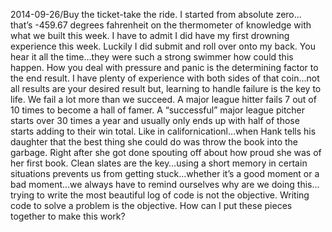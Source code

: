 2014-09-26/Buy the ticket-take the ride.  I started from absolute zero… that’s -459.67 degrees fahrenheit on the thermometer of knowledge with what we built this week.  I have to admit I did have my first drowning experience this week.  Luckily I did submit and roll over onto my back.  You hear it all the time...they were such a strong swimmer how could this happen.  How you deal with pressure and panic is the determining factor to the end result.  I have plenty of experience with both sides of that coin...not all results are your desired result but, learning to handle failure is the key to life.  We fail a lot more than we succeed.  A major league hitter fails 7 out of 10 times to become a hall of famer.  A “successful” major league pitcher starts over 30 times a year and usually only ends up with half of those starts adding to their win total.  Like in californicationl…when Hank tells his daughter that the best thing she could do was throw the book into the garbage.  Right after she got done spouting off about how proud she was of her first book.  Clean slates are the key…using a short memory in certain situations prevents us from getting stuck…whether it’s a good moment or a bad moment…we always have to remind ourselves why are we doing this… trying to write the most beautiful log of code is not the objective.  Writing code to solve a problem is the objective.  How can I put these pieces together to make this work?